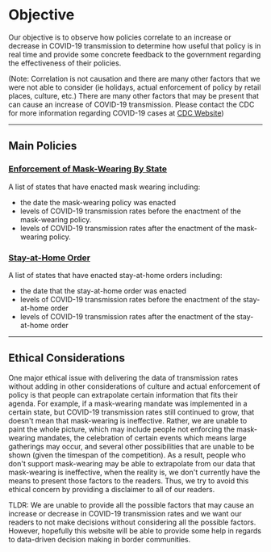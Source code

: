 # Objective

Our objective is to observe how policies correlate to an increase or decrease in COVID-19 transmission to determine how useful that policy is in real time and provide some concrete feedback to the government regarding the effectiveness of their policies.

(Note: Correlation is not causation and there are many other factors that we were not able to consider (ie holidays, actual enforcement of policy by retail places, culture, etc.) There are many other factors that may be present that can cause an increase of COVID-19 transmission. Please contact the CDC for more information regarding COVID-19 cases at [CDC Website](https://www.cdc.gov/library/researchguides/2019novelcoronavirus/websites.html))

* * *

## Main Policies
### [Enforcement of Mask-Wearing By State](https://docs.google.com/spreadsheets/d/1maS6UmTHeOw9ijXwb9JTuqOWdV6z_ClcpDrU1et1P2g/edit#gid=0)

A list of states that have enacted mask wearing including:
 - the date the mask-wearing policy was enacted
 - levels of COVID-19 transmission rates before the enactment of the mask-wearing policy.
 - levels of COVID-19 transmission rates after the enactment of the mask-wearing policy.

### [Stay-at-Home Order](https://docs.google.com/spreadsheets/d/1maS6UmTHeOw9ijXwb9JTuqOWdV6z_ClcpDrU1et1P2g/edit#gid=0)

A list of states that have enacted stay-at-home orders including:
 - the date that the stay-at-home order was enacted
 - levels of COVID-19 transmission rates before the enactment of the stay-at-home order
 - levels of COVID-19 transmission rates after the enactment of the stay-at-home order

* * *

## Ethical Considerations

One major ethical issue with delivering the data of transmission rates without adding in other considerations of culture and actual enforcement of policy is that people can extrapolate certain information that fits their agenda. For example, if a mask-wearing mandate was implemented in a certain state, but COVID-19 transmission rates still continued to grow, that doesn't mean that mask-wearing is ineffective. Rather, we are unable to paint the whole picture, which may include people not enforcing the mask-wearing mandates, the celebration of certain events which means large gatherings may occur, and several other possibilities that are unable to be shown (given the timespan of the competition). As a result, people who don't support mask-wearing may be able to extrapolate from our data that mask-wearing is ineffective, when the reality is, we don't currently have the means to present those factors to the readers. Thus, we try to avoid this ethical concern by providing a disclaimer to all of our readers.

TLDR: We are unable to provide all the possible factors that may cause an increase or decrease in COVID-19 transmission rates and we want our readers to not make decisions without considering all the possible factors. However, hopefully this website will be able to provide some help in regards to data-driven decision making in border communities.
